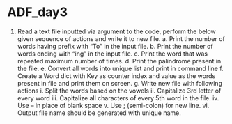 # ADF_day3
1.	Read a text file inputted via argument to the code, perform the below given sequence of actions and write it to new file. 
a.	Print the number of words having prefix with “To” in the input file.
b.	Print the number of words ending with “ing” in the input file.
c.	Print the word that was repeated maximum number of times.
d.	Print the palindrome present in the file.
e.	Convert all words into unique list and print in command line
f.	Create a Word dict with Key as counter index and value as the words present in file and print them on screen.
g.	Write new file with following actions
    i.	Split the words based on the vowels
   ii.	Capitalize 3rd letter of every word 
  iii.	Capitalize all characters of every 5th word in the file.
   iv.	Use – in place of blank space
    v.	Use ; (semi-colon) for new line.
   vi.	Output file name should be generated with unique name.
